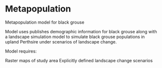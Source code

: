 Metapopulation
==============

Metapopulation model for black grouse

Model uses publishes demographic information for black grouse along with a landscape simulation model to simulate black grouse populations in upland Perthsire under scenarios of landscape change. 

Model requires:

Raster maps of study area
Explicitly defined landscape change scenarios
